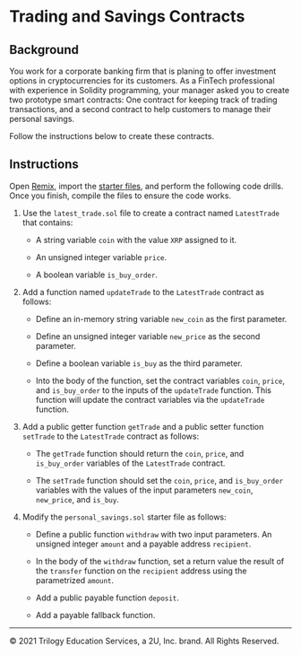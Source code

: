 # Trading and Savings Contracts

## Background

You work for a corporate banking firm that is planing to offer investment options in cryptocurrencies for its customers. As a FinTech professional with experience in Solidity programming, your manager asked you to create two prototype smart contracts: One contract for keeping track of trading transactions, and a second contract to help customers to manage their personal savings.

Follow the instructions below to create these contracts.

## Instructions

Open [Remix](http://remix.ethereum.org/), import the [starter files](Unsolved/), and perform the following code drills. Once you finish, compile the files to ensure the code works.

1. Use the `latest_trade.sol` file to create a contract named `LatestTrade` that contains:

    * A string variable `coin` with the value `XRP` assigned to it.

    * An unsigned integer variable `price`.

    * A boolean variable `is_buy_order`.

2. Add a function named `updateTrade` to the `LatestTrade` contract as follows:

    * Define an in-memory string variable `new_coin` as the first parameter.

    * Define an unsigned integer variable `new_price` as the second parameter.

    * Define a boolean variable `is_buy` as the third parameter.

    * Into the body of the function, set the contract variables `coin`, `price`, and `is_buy_order` to the inputs of the `updateTrade` function. This function will update the contract variables via the `updateTrade` function.

3. Add a public getter function `getTrade` and a public setter function `setTrade` to the `LatestTrade` contract as follows:

    * The `getTrade` function should return the `coin`, `price`, and `is_buy_order` variables of the `LatestTrade` contract.

    * The `setTrade` function should set the `coin`, `price`, and `is_buy_order` variables with the values of the input parameters `new_coin`, `new_price`, and `is_buy`.

4. Modify the `personal_savings.sol` starter file as follows:

    * Define a public function `withdraw` with two input parameters. An unsigned integer `amount` and a payable address `recipient`.

    * In the body of the `withdraw` function, set a return value the result of the `transfer` function on the `recipient` address using the parametrized `amount`.

    * Add a public payable function `deposit`.

    * Add a payable fallback function.

---

© 2021 Trilogy Education Services, a 2U, Inc. brand. All Rights Reserved.

